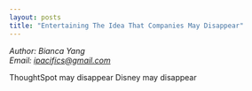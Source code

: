 ```yaml
---
layout: posts
title: "Entertaining The Idea That Companies May Disappear"
---
```

*Author: Bianca Yang*<br>
*Email: <a href="mailto:ipacifics@gmail.com?subject=Hello from the XDRT Blog">ipacifics@gmail.com</a>*<br>


ThoughtSpot may disappear
Disney may disappear

